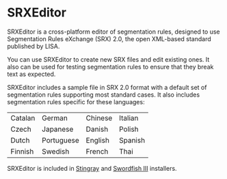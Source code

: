 # SRXEditor

SRXEditor is a cross-platform editor of segmentation rules, designed to use Segmentation Rules eXchange (SRX) 2.0, the open XML-based standard published by LISA.

You can use SRXEditor to create new SRX files and edit existing ones. It also can be used for testing segmentation rules to ensure that they break text as expected.

SRXEditor includes a sample file in SRX 2.0 format with a default set of segmentation rules supporting most standard cases. It also includes segmentation rules specific for these languages:

 | | | | |
 --- | --- | --- | ---
 Catalan | German | Chinese | Italian 
 Czech | Japanese | Danish |  Polish 
 Dutch |  Portuguese |  English | Spanish 
 Finnish | Swedish | French | Thai 

SRXEditor is included in [Stingray](https://www.maxprograms.com/products/stingray.html) and [Swordfish III](https://www.maxprograms.com/products/swordfish.html) installers.